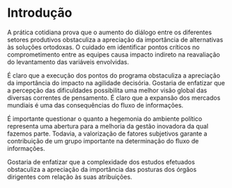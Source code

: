 # Introdução

A prática cotidiana prova que o aumento do diálogo entre os diferentes setores produtivos obstaculiza a apreciação da 
importância de alternativas às soluções ortodoxas. O cuidado em identificar pontos críticos no comprometimento entre as equipes causa impacto indireto na reavaliação do 
levantamento das variáveis envolvidas.

É claro que a execução dos pontos do programa obstaculiza a apreciação da importância do impacto na agilidade decisória.
Gostaria de enfatizar que a percepção das dificuldades possibilita uma melhor visão global das diversas correntes de pensamento.
É claro que a expansão dos mercados mundiais é uma das consequências do fluxo de informações.

É importante questionar o quanto a hegemonia do ambiente político representa uma abertura para a melhoria da gestão inovadora da qual fazemos parte.
Todavia, a valorização de fatores subjetivos garante a contribuição de um grupo importante na determinação do fluxo de informações.

Gostaria de enfatizar que a complexidade dos estudos efetuados obstaculiza a apreciação da importância das posturas dos órgãos dirigentes com relação às suas atribuições.